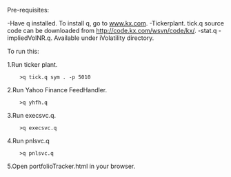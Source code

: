 Pre-requisites: 

-Have q installed. To install q, go to www.kx.com.
-Tickerplant. tick.q source code can be downloaded from http://code.kx.com/wsvn/code/kx/.
-stat.q
-impliedVolNR.q. Available under iVolatility directory.


To run this:

1.Run ticker plant.

        >q tick.q sym . -p 5010
        
2.Run Yahoo Finance FeedHandler. 

        >q yhfh.q 
 

3.Run execsvc.q.

        >q execsvc.q

4.Run pnlsvc.q

        >q pnlsvc.q
        
5.Open portfolioTracker.html in your browser.

